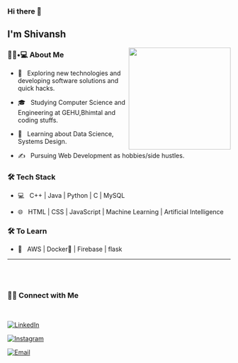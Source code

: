 ### Hi there 👋<h2> I'm Shivansh</h2>

<img align='right' src="https://drive.google.com/file/d/1sOMKqJ6vxGyJa4JoaV76AN04m_vS13Au/view?usp=sharing.gif" width="230">

<h3> 👨🏻•💻 About Me </h3>



- 🤔 &nbsp; Exploring new technologies and developing software solutions and quick hacks.

- 🎓 &nbsp; Studying Computer Science and Engineering at GEHU,Bhimtal and coding stuffs.

- 🌱 &nbsp; Learning about Data Science, Systems Design.

- ✍️ &nbsp; Pursuing Web Development as hobbies/side hustles.

<h3>🛠 Tech Stack</h3>

- 💻 &nbsp; C++ | Java | Python | C | MySQL

- 🌐 &nbsp; HTML | CSS | JavaScript | Machine Learning | Artificial Intelligence

<!--

- 🛢 &nbsp; MySQL | MongoDB

- 🔧 &nbsp; Git | Markdown | Selenium | Tidyverse

- 🖥 &nbsp; Illustrator| Photoshop | InDesign

-->
<h3>🛠 To Learn</h3>

- 🔧 &nbsp; AWS | Docker🐳 | Firebase | flask

<hr>
<br/><br/>

<h3> 🤝🏻 Connect with Me </h3>

<br>

<p align="center">


<a href="https://www.linkedin.com/in/shivanshdubeyy/"><img alt="LinkedIn" src="https://img.shields.io/badge/LinkedIn-Shivansh%20Dubey-blue?style=flat-square&logo=linkedin"></a>

<a href="https://www.instagram.com/shivanshbdueyy/"><img alt="Instagram" src="https://img.shields.io/badge/Instagram-shivanshbdueyy-black?style=flat-square&logo=instagram"></a>

<a href="mailto:shivanshdubey280@gmail.com"><img alt="Email" src="https://img.shields.io/badge/Email-shivanshbubey280@gmail.com-blue?style=flat-square&logo=gmail"></a>

</p>






